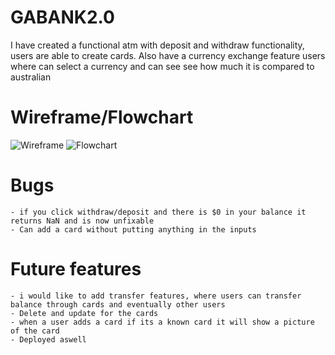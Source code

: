 # GABANK2.0

I have created a functional atm with deposit and withdraw functionality, users are able to create cards.
Also have a currency exchange feature users where can select a currency and can see see how much it is compared to australian

# Wireframe/Flowchart

![Wireframe](/GABANK2.0/ga-bank-app/Wireframe.png)
![Flowchart](/GABANK2.0/ga-bank-app/flowchart.png)

# Bugs

    - if you click withdraw/deposit and there is $0 in your balance it returns NaN and is now unfixable
    - Can add a card without putting anything in the inputs

# Future features

    - i would like to add transfer features, where users can transfer balance through cards and eventually other users
    - Delete and update for the cards
    - when a user adds a card if its a known card it will show a picture of the card
    - Deployed aswell
